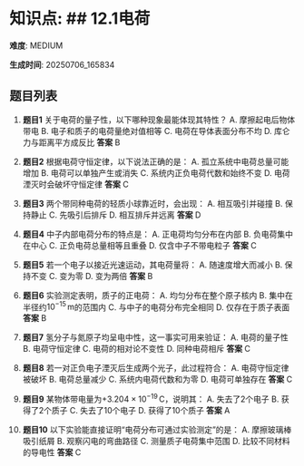 # 知识点: ## 12.1电荷

**难度**: MEDIUM

**生成时间**: 20250706_165834

## 题目列表

1. **题目1**
   关于电荷的量子性，以下哪种现象最能体现其特性？
   A. 摩擦起电后物体带电
   B. 电子和质子的电荷量绝对值相等
   C. 电荷在导体表面分布不均
   D. 库仑力与距离平方成反比
   **答案**
   B

2. **题目2**
   根据电荷守恒定律，以下说法正确的是：
   A. 孤立系统中电荷总量可能增加
   B. 电荷可以单独产生或消失
   C. 系统内正负电荷代数和始终不变
   D. 电荷湮灭时会破坏守恒定律
   **答案**
   C

3. **题目3**
   两个带同种电荷的轻质小球靠近时，会出现：
   A. 相互吸引并碰撞
   B. 保持静止
   C. 先吸引后排斥
   D. 相互排斥并远离
   **答案**
   D

4. **题目4**
   中子内部电荷分布的特点是：
   A. 正电荷均匀分布在内部
   B. 负电荷集中在中心
   C. 正负电荷总量相等且重叠
   D. 仅含中子不带电粒子
   **答案**
   C

5. **题目5**
   若一个电子以接近光速运动，其电荷量将：
   A. 随速度增大而减小
   B. 保持不变
   C. 变为零
   D. 变为两倍
   **答案**
   B

6. **题目6**
   实验测定表明，质子的正电荷：
   A. 均匀分布在整个原子核内
   B. 集中在半径约$10^{-15} \, \text{m}$的范围内
   C. 与中子的电荷分布完全相同
   D. 仅存在于质子表面
   **答案**
   B

7. **题目7**
   氢分子与氮原子均呈电中性，这一事实可用来验证：
   A. 电荷的量子性
   B. 电荷守恒定律
   C. 电荷的相对论不变性
   D. 同种电荷相斥
   **答案**
   C

8. **题目8**
   若一对正负电子湮灭后生成两个光子，此过程符合：
   A. 电荷守恒定律被破坏
   B. 电荷总量减少
   C. 系统内电荷代数和为零
   D. 电荷可单独存在
   **答案**
   C

9. **题目9**
   某物体带电量为$+3.204 \times 10^{-19} \, \text{C}$，说明其：
   A. 失去了2个电子
   B. 获得了2个质子
   C. 失去了10个电子
   D. 获得了10个质子
   **答案**
   A

10. **题目10**
   以下实验能直接证明“电荷分布可通过实验测定”的是：
   A. 摩擦玻璃棒吸引纸屑
   B. 观察闪电的弯曲路径
   C. 测量质子电荷集中范围
   D. 比较不同材料的导电性
   **答案**
   C

